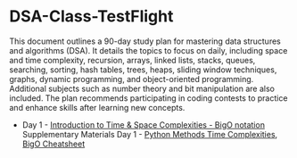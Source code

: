 # DSA-Class-TestFlight

This document outlines a 90-day study plan for mastering data structures and algorithms (DSA). It details the topics to focus on daily, including space and time complexity, recursion, arrays, linked lists, stacks, queues, searching, sorting, hash tables, trees, heaps, sliding window techniques, graphs, dynamic programming, and object-oriented programming. Additional subjects such as number theory and bit manipulation are also included. The plan recommends participating in coding contests to practice and enhance skills after learning new concepts.

- Day 1 - [Introduction to Time & Space Complexities - BigO notation](https://github.com/Laxminarayen/DSA-Class-TestFlight/tree/main/BigO) <br>
 Supplementary Materials Day 1 - [Python Methods Time Complexities](https://wiki.python.org/moin/TimeComplexity), [BigO Cheatsheet](https://www.bigocheatsheet.com/)<br>
